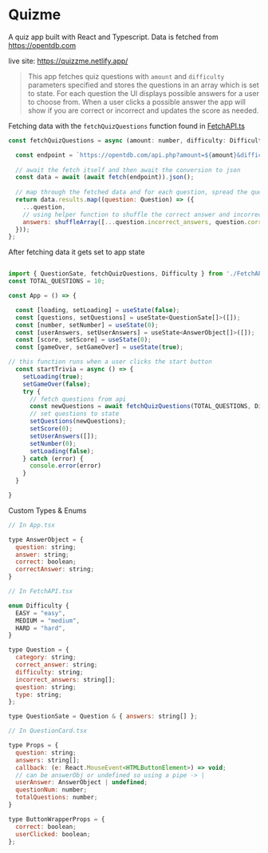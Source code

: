 # Quizme

A quiz app built with React and Typescript. Data is fetched from https://opentdb.com

live site: https://quizzme.netlify.app/

> This app fetches quiz questions with `amount` and `difficulty` parameters specified and stores the questions in an array which is set to state. For each question the UI displays possible answers for a user to choose from. When a user clicks a possible answer the app will show if you are correct or incorrect and updates the score as needed.


Fetching data with the `fetchQuizQuestions` function found in [FetchAPI.ts](https://github.com/dislersd/quizme/blob/master/src/API.ts)

```javascript
const fetchQuizQuestions = async (amount: number, difficulty: Difficulty) => {

  const endpoint = `https://opentdb.com/api.php?amount=${amount}&difficulty=${difficulty}&type=multiple`;
  
  // await the fetch itself and then await the conversion to json
  const data = await (await fetch(endpoint)).json();
  
  // map through the fetched data and for each question, spread the question obj into the new array, as well as an answers property
  return data.results.map((question: Question) => ({
    ...question,
    // using helper function to shuffle the correct answer and incorrect answers which are all spread into an array
    answers: shuffleArray([...question.incorrect_answers, question.correct_answer]),
  }));
};
```

After fetching data it gets set to app state

```javascript

import { QuestionSate, fetchQuizQuestions, Difficulty } from './FetchAPI';
const TOTAL_QUESTIONS = 10;

const App = () => {

  const [loading, setLoading] = useState(false);
  const [questions, setQuestions] = useState<QuestionSate[]>([]);
  const [number, setNumber] = useState(0);
  const [userAnswers, setUserAnswers] = useState<AnswerObject[]>([]);
  const [score, setScore] = useState(0);
  const [gameOver, setGameOver] = useState(true);

// this function runs when a user clicks the start button
  const startTrivia = async () => {
    setLoading(true);
    setGameOver(false);
    try {
      // fetch questions from api
      const newQuestions = await fetchQuizQuestions(TOTAL_QUESTIONS, Difficulty.EASY);
      // set questions to state
      setQuestions(newQuestions);
      setScore(0);
      setUserAnswers([]);
      setNumber(0);
      setLoading(false);
    } catch (error) {
      console.error(error)
    }
  }

}
```

Custom Types & Enums

```javascript
// In App.tsx

type AnswerObject = {
  question: string;
  answer: string;
  correct: boolean;
  correctAnswer: string;
}

// In FetchAPI.tsx

enum Difficulty {
  EASY = "easy",
  MEDIUM = "medium",
  HARD = "hard",
}

type Question = {
  category: string;
  correct_answer: string;
  difficulty: string;
  incorrect_answers: string[];
  question: string;
  type: string;
};

type QuestionSate = Question & { answers: string[] };

// In QuestionCard.tsx

type Props = {
  question: string;
  answers: string[];
  callback: (e: React.MouseEvent<HTMLButtonElement>) => void;
  // can be answerObj or undefined so using a pipe -> |
  userAnswer: AnswerObject | undefined;
  questionNum: number;
  totalQuestions: number;
}

type ButtonWrapperProps = {
  correct: boolean;
  userClicked: boolean;
};

```
